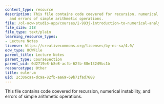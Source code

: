 ```yaml
---
content_type: resource
description: This file contains code coevered for recursion, numerical instability,
  and errors of simple arithmetic operations.
file: /ol-ocw-studio-app/courses/2-993j-introduction-to-numerical-analysis-for-engineering-13-002j-spring-2005/2c306caadc9a82fbaa6969b71fad7688_euler.m
file_size: 318
file_type: text/plain
learning_resource_types:
- Lecture Notes
license: https://creativecommons.org/licenses/by-nc-sa/4.0/
ocw_type: OCWFile
parent_title: Lecture Notes
parent_type: CourseSection
parent_uid: 0d2719e8-b8e8-acfb-62fb-88e13249bc1b
resourcetype: Other
title: euler.m
uid: 2c306caa-dc9a-82fb-aa69-69b71fad7688
---
```

This file contains code coevered for recursion, numerical instability, and errors of simple arithmetic operations.